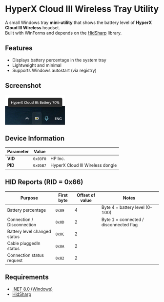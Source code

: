 # HyperX Cloud III Wireless Tray Utility

A small Windows tray **mini-utility** that shows the battery level of **HyperX Cloud III Wireless** headset.  
Built with WinForms and depends on the [HidSharp](https://www.zer7.com/software/hidsharp) library.


## Features
- Displays battery percentage in the system tray
- Lightweight and minimal
- Supports Windows autostart (via registry)


## Screenshot
![Tray Icon](./docs/image.png)


## Device Information
| Parameter | Value    |                                    |
|-----------|----------|------------------------------------|
| **VID**   | `0x03F0` | HP Inc.                            |
| **PID**   | `0x05B7` | HyperX Cloud III Wireless dongle   |


## HID Reports (RID = 0x66)

| Purpose                        | First byte | Offset of value | Notes                                    |
|--------------------------------|------------|-----------------|------------------------------------------|
| Battery percentage             | `0x89`     | 4               | Byte 4 = battery level (0–100)           |
| Connection / Disconnection     | `0x0D`     | 2               | Byte 1 = connected / disconnected flag   |
| Battery level changed status   | `0x0C`     | 2               |                                          |
| Cable pluggedIn status         | `0x8A`     | 2               |                                          |
| Connection status request      | `0x82`     |	2               |                                          |

## Requirements
- [.NET 8.0 (Windows)](https://dotnet.microsoft.com/)
- [HidSharp](https://www.zer7.com/software/hidsharp)
